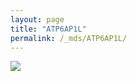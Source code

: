 ```yaml
---
layout: page
title: "ATP6AP1L"
permalink: /_mds/ATP6AP1L/
---
```


![](../../algns0/N137_5HSAA008559_aln_report.png?raw=true)